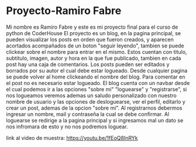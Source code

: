 # Proyecto-Ramiro Fabre

Mi nombre es Ramiro Fabre y este es mi proyecto final para el curso de python de CoderHouse
El proyecto es un blog, en la pagina principal, se pueden visualizar los posts en orden que fueron creados, y aparecen acortados acompañados de un boton "seguir leyendo", tambien se puede clickear sobre el nombre para entrar en el mismo. Estos cuentan con titulo, subtitulo, imagen, autor y hora en la que fue publicado, tambien en cada post hay una caja de comentarios. Los posts pueden ser editados y borrados por su autor el cual debe estar logueado. Desde cualquier pagina se puede volver al home clickeando el nombre del blog.
Para comentar en el post no es necesario estar logueado.
El blog cuenta con un navbar desde el cual podemos ir a las opciones "sobre mi" "loguearse" y "registrarse",
si nos logueamos veremos ademas un saludo personalizado con nuestro nombre de usuario y las opciones de desloguearse, ver el perfil, editarlo y crear un post, ademas de la opcion "sobre mi".
Al registrarnos debermos ingresar un nombre, mail y contraseña la cual se debe confirmar.
Al loguearse se redirige a la pagina principal y si ingresamos mal un dato se nos infromara de esto y no nos podremos loguear.

link al video de muestra: https://youtu.be/1fEoQ8InRYk
